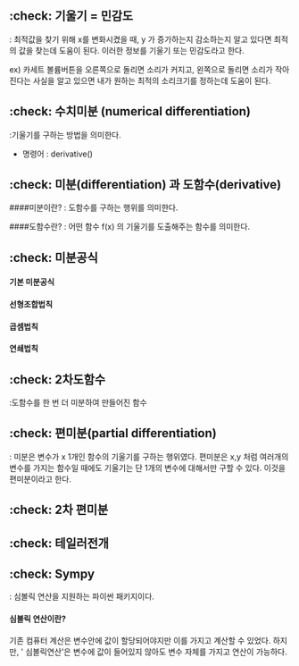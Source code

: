 ## :check: 기울기 = 민감도

: 최적값을 찾기 위해 x를 변화시켰을 때, y 가 증가하는지 감소하는지 알고 있다면 최적의 값을 찾는데 도움이 된다. 이러한 정보를 기울기 또는 민감도라고 한다.

ex) 카세트 볼륨버튼을 오른쪽으로 돌리면 소리가 커지고, 왼쪽으로 돌리면 소리가 작아진다는 사실을 알고 있으면 내가 원하는 최적의 소리크기를 정하는데 도움이 된다.


## :check: 수치미분 (numerical differentiation)

:기울기를 구하는 방법을 의미한다.

- 명령어 : derivative()

## :check: 미분(differentiation) 과 도함수(derivative)
####미분이란?
: 도함수를 구하는 행위를 의미한다.

####도함수란?
: 어떤 함수 f(x) 의 기울기를 도출해주는 함수를 의미한다.

## :check: 미분공식
#### 기본 미분공식
#### 선형조합법칙
#### 곱셈법칙
#### 연쇄법칙

## :check: 2차도함수

:도함수를 한 번 더 미분하여 만들어진 함수

## :check: 편미분(partial differentiation)

: 미분은 변수가 x 1개인 함수의 기울기를 구하는 행위였다. 편미분은 x,y 처럼 여러개의 변수를 가지는 함수일 때에도 기울기는 단 1개의 변수에 대해서만 구할 수 있다. 이것을 편미분이라고 한다.

## :check: 2차 편미분

## :check: 테일러전개

## :check: Sympy

: 심볼릭 연산을 지원하는 파이썬 패키지이다.

#### 심볼릭 연산이란?

기존 컴퓨터 계산은 변수안에 값이 할당되어야지만 이를 가지고 계산할 수 있었다. 하지만, ' 심볼릭연산'은 변수에 값이 들어있지 않아도 변수 자체를 가지고 연산이 가능하다.



